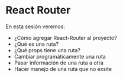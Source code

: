 # React Router

En esta sesión veremos:

- ¿Cómo agregar React-Router al proyecto?
- ¿Qué es una ruta?
- ¿Qué props tiene una ruta?
- Cambiar programáticamente una ruta
- Pasar información de una ruta a otra
- Hacer manejo de una ruta que no exsite
